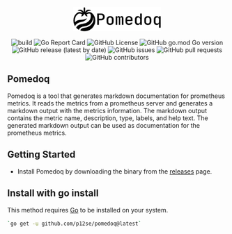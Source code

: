 <div align="center">
  <picture>
    <source media="(prefers-color-scheme: dark)" srcset="https://github.com/p12se/pomedoq/raw/master/assets/images/logo_white.png">
    <img alt="Pomedoq logo" src="https://github.com/p12se/pomedoq/raw/master/assets/images/logo_dark.png" width="40%">
  </picture>
</div>

<div align="center">

![build](https://github.com/p12se/pomedoq/actions/workflows/ci.yaml/badge.svg)
![Go Report Card](https://goreportcard.com/badge/github.com/p12se/pomedoq)
![GitHub License](https://img.shields.io/github/license/p12se/pomedoq)
![GitHub go.mod Go version](https://img.shields.io/github/go-mod/go-version/p12se/pomedoq)
![GitHub release (latest by date)](https://img.shields.io/github/v/release/p12se/pomedoq)
![GitHub issues](https://img.shields.io/github/issues/p12se/pomedoq)
![GitHub pull requests](https://img.shields.io/github/issues-pr/p12se/pomedoq)
![GitHub contributors](https://img.shields.io/github/contributors/p12se/pomedoq)

</div>

## Pomedoq
Pomedoq is a tool that generates markdown documentation for prometheus metrics. It reads the metrics from a prometheus server and generates a markdown output with the metrics information. The markdown output contains the metric name, description, type, labels, and help text. The generated markdown output can be used as documentation for the prometheus metrics.

## Getting Started
* Install Pomedoq by downloading the binary from the [releases](https://github.com/p12se/pomedoq/releases) page. 

## Install with go install
This method requires [Go](https://go.dev) to be installed on your system.
```bash
`go get -u github.com/p12se/pomedoq@latest`
```